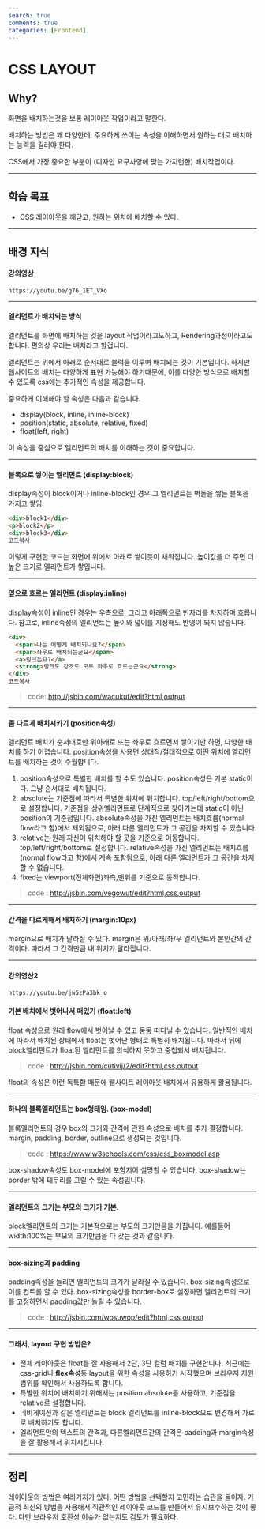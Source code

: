 ```yaml
---
search: true
comments: true
categories: [Frontend]
---
```


# CSS LAYOUT

## Why?

화면을 배치하는것을 보통 레이아웃 작업이라고 말한다.

배치하는 방법은 꽤 다양한데, 주요하게 쓰이는 속성을 이해하면서 원하는 대로 배치하는 능력을 길러야 한다.

CSS에서 가장 중요한 부분이 (디자인 요구사항에 맞는 가지런한) 배치작업이다.

------

## 학습 목표

- CSS 레이아웃을 깨닫고, 원하는 위치에 배치할 수 있다.

------

## 배경 지식

#### 강의영상

```video
https://youtu.be/g76_1ET_VXo
```

------

#### 엘리먼트가 배치되는 방식

엘리먼트를 화면에 배치하는 것을 layout 작업이라고도하고,
Rendering과정이라고도 합니다.
편의상 우리는 배치라고 할겁니다.

엘리먼트는 위에서 아래로 순서대로 블럭을 이루며 배치되는 것이 기본입니다.
하지만 웹사이트의 배치는 다양하게 표현 가능해야 하기때문에, 이를 다양한 방식으로 배치할 수 있도록 css에는 추가적인 속성을 제공합니다.

중요하게 이해해야 할 속성은 다음과 같습니다.

- display(block, inline, inline-block)
- position(static, absolute, relative, fixed)
- float(left, right)

이 속성을 중심으로 엘리먼트의 배치를 이해하는 것이 중요합니다.

------

#### 블록으로 쌓이는 엘리먼트 (display:block)

display속성이 block이거나 inline-block인 경우 그 엘리먼트는 벽돌을 쌓든 블록을 가지고 쌓임.

```html
<div>block1</div>
<p>block2</p>
<div>block3</div>
코드복사
```

이렇게 구현한 코드는 화면에 위에서 아래로 쌓이듯이 채워집니다.
높이값을 더 주면 더 높은 크기로 엘리먼트가 쌓입니다.

------

#### 옆으로 흐르는 엘리먼트 (display:inline)

display속성이 inline인 경우는 우측으로, 그리고 아래쪽으로 빈자리를 차지하며 흐릅니다.
참고로, inline속성의 엘리먼트는 높이와 넓이를 지정해도 반영이 되지 않습니다.

```html
<div>
  <span>나는 어떻게 배치되나요?</span>
  <span>좌우로 배치되는군요</span>
  <a>링크는요?</a>
  <strong>링크도 강조도 모두 좌우로 흐르는군요</strong>
</div>
코드복사
```

> code: http://jsbin.com/wacukuf/edit?html,output

------

#### 좀 다르게 배치시키기 (position속성)

엘리먼트 배치가 순서대로만 위아래로 또는 좌우로 흐르면서 쌓이기만 하면, 다양한 배치를 하기 어렵습니다.
position속성을 사용면 상대적/절대적으로 어떤 위치에 엘리먼트를 배치하는 것이 수월합니다.

1. position속성으로 특별한 배치를 할 수도 있습니다.
   position속성은 기본 static이다. 그냥 순서대로 배치됩니다.
2. absolute는 기준점에 따라서 특별한 위치에 위치합니다.
   top/left/right/bottom으로 설정합니다.
   기준점을 상위엘리먼트로 단계적으로 찾아가는데 static이 아닌 position이 기준점입니다.
   absolute속성을 가진 엘리먼트는 배치흐름(normal flow라고 함)에서 제외됨으로, 아래 다른 엘리먼트가 그 공간을 차지할 수 있습니다.
3. relative는 원래 자신이 위치해야 할 곳을 기준으로 이동합니다.
   top/left/right/bottom로 설정합니다.
   relative속성을 가진 엘리먼트는 배치흐름(normal flow라고 함)에서 계속 포함됨으로, 아래 다른 엘리먼트가 그 공간을 차지할 수 없습니다.
4. fixed는 viewport(전체화면)좌측,맨위를 기준으로 동작합니다.

> code : http://jsbin.com/vegowut/edit?html,css,output

------

#### 간격을 다르게해서 배치하기 (margin:10px)

margin으로 배치가 달라질 수 있다. margin은 위/아래/좌/우 엘리먼트와 본인간의
간격이다. 따라서 그 간격만큼 내 위치가 달라집니다.

------

#### 강의영상2

```video
https://youtu.be/jw5zPa3bk_o
```

#### 기본 배치에서 벗어나서 떠있기 (float:left)

float 속성으로 원래 flow에서 벗어날 수 있고 둥둥 떠다닐 수 있습니다.
일반적인 배치에 따라서 배치된 상태에서 float는 벗어난 형태로 특별히 배치됩니다. 따라서
뒤에 block엘리먼트가 float된 엘리먼트를 의식하지 못하고 중첩되서 배치됩니다.

> code : http://jsbin.com/cutivij/2/edit?html,css,output

float의 속성은 이런 독특함 때문에 웹사이트 레이아웃 배치에서 유용하게 활용됩니다.

------

#### 하나의 블록엘리먼트는 box형태임. (box-model)

블록엘리먼트의 경우 box의 크기와 간격에 관한 속성으로 배치를 추가 결정합니다.
margin, padding, border, outline으로 생성되는 것입니다.

> code : https://www.w3schools.com/css/css_boxmodel.asp

box-shadow속성도 box-model에 포함지어 설명할 수 있습니다.
box-shadow는 border 밖에 테두리를 그릴 수 있는 속성입니다.

------

#### 엘리먼트의 크기는 부모의 크기가 기본.

block엘리먼트의 크기는 기본적으로는 부모의 크기만큼을 가집니다.
예를들어 width:100%는 부모의 크기만큼을 다 갖는 것과 같습니다.

------

#### box-sizing과 padding

padding속성을 늘리면 엘리먼트의 크기가 달라질 수 있습니다.
box-sizing속성으로 이를 컨트롤 할 수 있다. box-sizing속성을 border-box로 설정하면
엘리먼트의 크기를 고정하면서 padding값만 늘릴 수 있습니다.

> code : http://jsbin.com/wosuwop/edit?html,css,output

------

#### 그래서, layout 구현 방법은?

- 전체 레이아웃은 float를 잘 사용해서 2단, 3단 컬럼 배치를 구현합니다. 최근에는 css-grid나 **flex속성**등 layout을 위한 속성을 사용하기 시작했으며 브라우저 지원범위를 확인해서 사용하도록 합니다.
- 특별한 위치에 배치하기 위해서는 position absolute를 사용하고, 기준점을 relative로 설정합니다.
- 네비게이션과 같은 엘리먼트는 block 엘리먼트를 inline-block으로 변경해서 가로로 배치하기도 합니다.
- 엘리먼트안의 텍스트의 간격과, 다른엘리먼트간의 간격은 padding과 margin속성을 잘 활용해서 위치시킵니다.

------

## 정리

레이아웃의 방법은 여러가지가 있다. 어떤 방법을 선택할지 고민하는 습관을 들이자.
가급적 최신의 방법을 사용해서 직관적인 레이아웃 코드를 만들어서 유지보수하는 것이 좋다.
다만 브라우저 호환성 이슈가 없는지도 검토가 필요하다.